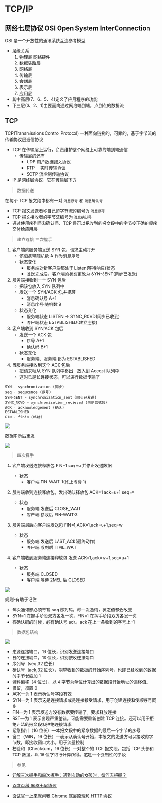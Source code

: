 # TCP/IP

## 网络七层协议 OSI Open System InterConnection

OSI 是一个开放性的通讯系统互连参考模型

- 层级关系
  1. 物理层 网络硬件
  2. 数据链路层
  3. 网络层
  4. 传输层
  5. 会话层
  6. 表示层
  7. 应用层
- 其中高层(7、6、5、4)定义了应用程序的功能
- 下三层(3、2、1)主要面向通过网络端到端，点到点的数据流

## TCP

TCP(Transmissions Control Protocol)
一种面向链接的，可靠的，基于字节流的传输协议层通信协议

- TCP 在传输层上运行，负责维护整个网络上可靠的端到端通信
  - 传输层的还有
    - UDP 用户数据报文协议
    - RTP 　实时传输协议
    - SCTP 流控制传输协议
- IP 是网络层协议，它在传输层下方

> 数据传送

在每个 TCP 报文段中都有一对 `消息序号` 和 `消息确认号`

- TCP 报文发送者称自己的字节流的编号为 `消息序号`
- TCP 报文接收者的字节流编号为 `消息确认号`
- 通过使用序列号和确认号，TCP 层可以把收到的报文段中的字节按正确的顺序交付给应用层

> 建立连接 三次握手

1. 客户端向服务端发送 SYN 包，请求主动打开
   - 该包携带随机数 A 作为消息序号
   - 状态变化
     - 服务端对新客户端都处于 Listen(等待响应)状态
     - 发送完成后，客户端的状态更改为 SYN-SENT(同步已发送)
2. 服务端接收到一个 SYN 包后
   - 把该包放入 SYN 队列中
   - 发送一个 SYN/ACK 包,并携带
     - 消息确认号 A+1
     - 消息序号 随机数 B
   - 状态变化
     - 服务端状态 LISTEN -> SYNC_RCVD(同步已收到)
     - 客户端状态 ESTABLISHED(建立连接)
3. 客户端收到 SYN/ACK 包后
   - 发送一个 ACK 包
     - 序号 A+1
     - 确认码 B+1
   - 状态变化
     - 服务端、服务端 都为 ESTABLISHED
4. 当服务端接收到这个 ACK 包后
   - 把请求帧从 SYN 队列中移出，放入到 Accept 队列中
   - 这时已是长连接状态，可以进行数据传输了

```
SYN - synchronization (同步)
seq - sequcence (序号)
SYN-SENT - synchronization_sent (同步已发送)
SYNC_RCVD - synchronization_recieved (同步已收到)
ACK - acknowledgement (确认)
ESTABLISHED
FIN - finis (终结)
```

![](https://image-static.segmentfault.com/563/783/56378316-5cc949cc2f342_articlex)

数据中断后重发

![](https://image-static.segmentfault.com/275/952/2759527855-e0278e5065f25c17_articlex)

> 四次挥手

1. 客户端发送连接释放包 FIN=1 seq=u 并停止发送数据

   - 状态
     - 客户端 FIN-WAIT-1(终止待待 1)

2. 服务端收到连接释放包，发出确认释放包 ACK=1 ack=u+1 seq=v

   - 状态
     - 服务端 发送后 CLOSE_WAIT
     - 客户端 接收后 FIN-WAIT-2

3. 服务端最后向客户端发送包 FIN=1,ACK=1,ack=u+1,seq=w

   - 状态
     - 服务端 发送后 LAST_ACK(最终动作)
     - 客户端 收到后 TIME_WAIT

4. 客户端收到服务端连接释放包 发送 ACK=1,ack=w+1,seq=u+1
   - 状态
     - 服务端 CLOSED
     - 客户端 等待 2MSL 后 CLOSED

![](https://image-static.segmentfault.com/301/169/3011697295-5cc949cc3ab2b_articlex)

规则-有助于记住

- 每次通讯都必须带有 seq 序列码。每一次通讯，状态值都会改变
- SYN=1 在握手阶段双方各发一次，FIN=1 在挥手阶段双方各发一次
- 有确认码的时候，必有确认号 ack。ack 在上一条收到的序号上+1

> 数据包结构

![](https://image-static.segmentfault.com/115/538/1155389837-6709be5a327e2668)

- 来源连接端口，16 位长，识别发送连接端口
- 目的连接端口，16 位长，识别接收连接端口
- 序列号（seq,32 位长）
- 确认号（ack,32 位长），期望收到的数据的开始序列号，也即已经收到的数据的字节长度加 1
- 资料偏移（4 位长），以 4 字节为单位计算出的数据段开始地址的偏移值。
- 保留，须置 0
- ACK—为 1 表示确认号字段有效
- SYN—为 1 表示这是连接请求或是连接接受请求，用于创建连接和使顺序号同步
- FIN—为 1 表示发送方没有数据要传输了，要求释放连接
- RST—为 1 表示出现严重差错。可能需要重新创建 TCP 连接。还可以用于拒绝非法的报文段和拒绝连接请求
- 紧急指针（16 位长）—本报文段中的紧急数据的最后一个字节的序号
- 窗口（WIN，16 位长）—表示从确认号开始，本报文的发送方可以接收的字节数，即接收窗口大小。用于流量控制
- 校验和（Checksum，16 位长）—对整个的 TCP 报文段，包括 TCP 头部和 TCP 数据，以 16 位字进行计算所得。这是一个强制性的字段

> 参见

- [详解三次握手和四次挥手：遇到心动的女孩时，如何去把握？](https://segmentfault.com/a/1190000019052710)

- [百度百科-网络七层协议](https://baike.baidu.com/item/%E7%BD%91%E7%BB%9C%E4%B8%83%E5%B1%82%E5%8D%8F%E8%AE%AE)

- [面试官一上来就问我 Chrome 底层原理和 HTTP 协议](https://segmentfault.com/a/1190000038323994)
